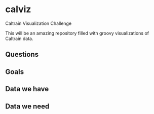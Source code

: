 # calviz
Caltrain Visualization Challenge

This will be an amazing repository filled with groovy visualizations of Caltrain data.

## Questions

## Goals

## Data we have

## Data we need


